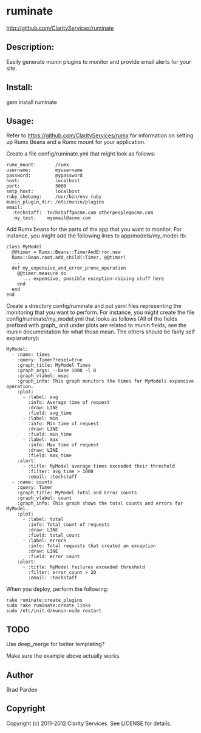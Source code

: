 # ruminate

http://github.com/ClarityServices/ruminate

## Description:

Easily generate munin plugins to monitor and provide email alerts for your site.

## Install:

  gem install ruminate

## Usage:

Refer to https://github.com/ClarityServices/rumx for information on setting up Rumx Beans and a Rumx mount for your application.

Create a file config/ruminate.yml that might look as follows:

    rumx_mount:       /rumx
    username:         myusername
    password:         mypassword
    host:             localhost
    port:             3000
    smtp_host:        localhost
    ruby_shebang:     /usr/bin/env ruby
    munin_plugin_dir: /etc/munin/plugins
    email:
      :techstaff:  techstaff@acme.com otherpeople@acme.com
      :my_test:    myemail@acme.com

Add Rumx beans for the parts of the app that you want to monitor.  For instance, you might add the following lines to app/models/my_model.rb:

    class MyModel
      @@timer = Rumx::Beans::TimerAndError.new
      Rumx::Bean.root.add_child(:Timer, @@timer)
      ...
      def my_expensive_and_error_prone_operation
        @@timer.measure do
          ... expensive, possible exception-raising stuff here
        end
      end
    end

Create a directory config/ruminate and put yaml files representing the monitoring that you want to perform.  For instance,
you might create the file config/ruminate/my_model.yml that looks as follows (All of the fields prefixed with graph_ and under
plots are related to munin fields, see the munin documentation for what those mean.  The others should be fairly self explanatory):

    MyModel:
      - :name: times
        :query: Timer?reset=true
        :graph_title: MyModel Times
        :graph_args: --base 1000 -l 0
        :graph_vlabel: msec
        :graph_info: This graph monitors the times for MyModels expensive operation.
        :plot:
          - :label: avg
            :info: Average time of request
            :draw: LINE
            :field: avg_time
          - :label: min
            :info: Min time of request
            :draw: LINE
            :field: min_time
          - :label: max
            :info: Max time of request
            :draw: LINE
            :field: max_time
        :alert:
          - :title: MyModel average times exceeded their threshold
            :filter: avg_time > 1000
            :email: :techstaff
      - :name: counts
        :query: Timer
        :graph_title: MyModel Total and Error counts
        :graph_vlabel: count
        :graph_info: This graph shows the total counts and errors for MyModel.
        :plot:
          - :label: total
            :info: Total count of requests
            :draw: LINE
            :field: total_count
          - :label: errors
            :info: Total requests that created an exception
            :draw: LINE
            :field: error_count
        :alert:
          - :title: MyModel failures exceeded threshold
            :filter: error_count > 20
            :email: :techstaff

When you deploy, perform the following:

    rake ruminate:create_plugins
    sudo rake ruminate:create_links
    sudo /etc/init.d/munin-node restart

## TODO

Use deep_merge for better templating?

Make sure the example above actually works.

## Author

Brad Pardee

## Copyright

Copyright (c) 2011-2012 Clarity Services. See LICENSE for details.
